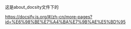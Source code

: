 这是about_docsity文件下的

https://docsify.js.org/#/zh-cn/more-pages?id=%E6%98%BE%E7%A4%BA%E7%9B%AE%E5%BD%95

